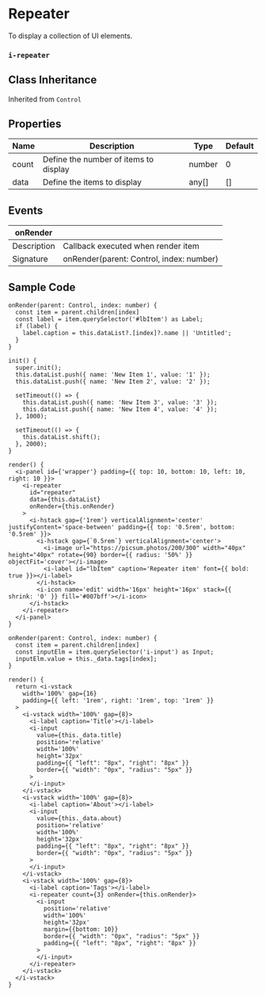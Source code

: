 # Repeater

To display a collection of UI elements.

### `i-repeater`

## Class Inheritance

Inherited from `Control`

## Properties

| Name  | Description                           | Type   | Default |
| ----- | ------------------------------------- | ------ | ------- |
| count | Define the number of items to display | number | 0       |
| data  | Define the items to display           | any[]  | []      |

## Events

| **onRender** |                                          |
| ------------ | ---------------------------------------- |
| Description  | Callback executed when render item       |
| Signature    | onRender(parent: Control, index: number) |

## Sample Code

```typescript(samples/repeater-1.tsx)
onRender(parent: Control, index: number) {
  const item = parent.children[index]
  const label = item.querySelector('#lbItem') as Label;
  if (label) {
    label.caption = this.dataList?.[index]?.name || 'Untitled';
  }
}

init() {
  super.init();
  this.dataList.push({ name: 'New Item 1', value: '1' });
  this.dataList.push({ name: 'New Item 2', value: '2' });

  setTimeout(() => {
    this.dataList.push({ name: 'New Item 3', value: '3' });
    this.dataList.push({ name: 'New Item 4', value: '4' });
  }, 1000);

  setTimeout(() => {
    this.dataList.shift();
  }, 2000);
}

render() {
  <i-panel id={'wrapper'} padding={{ top: 10, bottom: 10, left: 10, right: 10 }}>
    <i-repeater
      id="repeater"
      data={this.dataList}
      onRender={this.onRender}
    >
      <i-hstack gap={'1rem'} verticalAlignment='center' justifyContent='space-between' padding={{ top: '0.5rem', bottom: '0.5rem' }}>
        <i-hstack gap={`0.5rem`} verticalAlignment='center'>
          <i-image url="https://picsum.photos/200/300" width="40px" height="40px" rotate={90} border={{ radius: '50%' }} objectFit='cover'></i-image>
          <i-label id="lbItem" caption='Repeater item' font={{ bold: true }}></i-label>
        </i-hstack>
        <i-icon name='edit' width='16px' height='16px' stack={{ shrink: '0' }} fill='#007bff'></i-icon>
      </i-hstack>
    </i-repeater>
  </i-panel>
}
```
```typescript(samples/repeater-2.tsx)
onRender(parent: Control, index: number) {
  const item = parent.children[index]
  const inputElm = item.querySelector('i-input') as Input;
  inputElm.value = this._data.tags[index];
}

render() {
  return <i-vstack
    width='100%' gap={16}
    padding={{ left: '1rem', right: '1rem', top: '1rem' }}
  >
    <i-vstack width='100%' gap={8}>
      <i-label caption='Title'></i-label>
      <i-input
        value={this._data.title}
        position='relative'
        width='100%'
        height='32px'
        padding={{ "left": "8px", "right": "8px" }}
        border={{ "width": "0px", "radius": "5px" }}
      >
      </i-input>
    </i-vstack>
    <i-vstack width='100%' gap={8}>
      <i-label caption='About'></i-label>
      <i-input
        value={this._data.about}
        position='relative'
        width='100%'
        height='32px'
        padding={{ "left": "8px", "right": "8px" }}
        border={{ "width": "0px", "radius": "5px" }}
      >
      </i-input>
    </i-vstack>
    <i-vstack width='100%' gap={8}>
      <i-label caption='Tags'></i-label>
      <i-repeater count={3} onRender={this.onRender}>
        <i-input
          position='relative'
          width='100%'
          height='32px'
          margin={{bottom: 10}}
          border={{ "width": "0px", "radius": "5px" }}
          padding={{ "left": "8px", "right": "8px" }}
        >
        </i-input>
      </i-repeater>
    </i-vstack>
  </i-vstack>
}
```